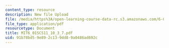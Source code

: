 ```yaml
---
content_type: resource
description: New file Upload
file: /media/https%3A/open-learning-course-data-rc.s3.amazonaws.com/6-01sc-introduction-to-electrical-engineering-and-computer-science-i-spring-2011/91b78bd59e892c139dd89a0486ad692c_MIT6_01SCS11_10_3_7.pdf
file_type: application/pdf
resourcetype: Document
title: MIT6_01SCS11_10_3_7.pdf
uid: 91b78bd5-9e89-2c13-9dd8-9a0486ad692c
---
```

